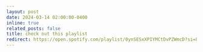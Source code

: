 ```yaml
---
layout: post
date: 2024-03-14 02:00:00-0400
inline: true
related_posts: false
title: check out this playlist
redirect: https://open.spotify.com/playlist/0ynSESxXPIYMCtDvPZWmcD?si=8c97cc4c3bab49e8
---
```

